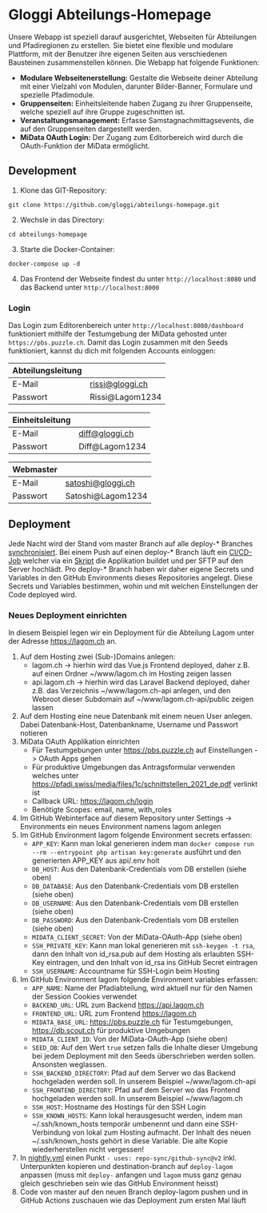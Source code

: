 # Gloggi Abteilungs-Homepage

Unsere Webapp ist speziell darauf ausgerichtet, Webseiten für Abteilungen und Pfadiregionen zu erstellen. Sie bietet eine flexible und modulare Plattform, mit der Benutzer ihre eigenen Seiten aus verschiedenen Bausteinen zusammenstellen können. Die Webapp hat folgende Funktionen:

- **Modulare Webseitenerstellung:** Gestalte die Webseite deiner Abteilung mit einer Vielzahl von Modulen, darunter Bilder-Banner, Formulare und spezielle Pfadimodule.
- **Gruppenseiten:** Einheitsleitende haben Zugang zu ihrer Gruppenseite, welche speziell auf ihre Gruppe zugeschnitten ist.
- **Veranstaltungsmanagement:** Erfasse Samstagnachmittagsevents, die auf den Gruppenseiten dargestellt werden.
- **MiData OAuth Login:** Der Zugang zum Editorbereich wird durch die OAuth-Funktion der MiData ermöglicht.

## Development

1. Klone das GIT-Repository:

```
git clone https://github.com/gloggi/abteilungs-homepage.git
```

2. Wechsle in das Directory:

```
cd abteilungs-homepage
```

3. Starte die Docker-Container:

```
docker-compose up -d
```

4. Das Frontend der Webseite findest du unter ```http://localhost:8080``` und das Backend unter ```http://localhost:8000```

### Login
Das Login zum Editorenbereich unter ```http://localhost:8080/dashboard``` funktioniert mithilfe der Testumgebung der MiData gehosted unter ```https://pbs.puzzle.ch```. Damit das Login zusammen mit den Seeds funktioniert, kannst du dich mit folgenden Accounts einloggen:

| Abteilungsleitung |                    |
|-------------------|--------------------|
| E-Mail            | rissi@gloggi.ch    |
| Passwort          | Rissi@Lagom1234    |

| Einheitsleitung   |                    |
|-------------------|--------------------|
| E-Mail            | diff@gloggi.ch     |
| Passwort          | Diff@Lagom1234     |

| Webmaster         |                      |
|-------------------|----------------------|
| E-Mail            | satoshi@gloggi.ch    |
| Passwort          | Satoshi@Lagom1234    |


## Deployment

Jede Nacht wird der Stand vom master Branch auf alle deploy-* Branches [synchronisiert](https://github.com/gloggi/abteilungs-homepage/blob/master/.github/workflows/nightly.yml). Bei einem Push auf einen deploy-* Branch läuft ein [CI/CD-Job](https://github.com/gloggi/abteilungs-homepage/blob/master/.github/workflows/ci-cd.yml) welcher via ein [Skript](https://github.com/gloggi/abteilungs-homepage/blob/master/.github/actions/deploy/deploy.sh) die Applikation buildet und per SFTP auf den Server hochlädt. Pro deploy-* Branch haben wir daher eigene Secrets und Variables in den GitHub Environments dieses Repositories angelegt. Diese Secrets und Variables bestimmen, wohin und mit welchen Einstellungen der Code deployed wird.

### Neues Deployment einrichten
In diesem Beispiel legen wir ein Deployment für die Abteilung Lagom unter der Adresse https://lagom.ch an.
1. Auf dem Hosting zwei (Sub-)Domains anlegen:
    * lagom.ch -> hierhin wird das Vue.js Frontend deployed, daher z.B. auf einen Ordner ~/www/lagom.ch im Hosting zeigen lassen
    * api.lagom.ch -> hierhin wird das Laravel Backend deployed, daher z.B. das Verzeichnis ~/www/lagom.ch-api anlegen, und den Webroot dieser Subdomain auf ~/www/lagom.ch-api/public zeigen lassen
2. Auf dem Hosting eine neue Datenbank mit einem neuen User anlegen. Dabei Datenbank-Host, Datenbankname, Username und Passwort notieren
3. MiData OAuth Applikation einrichten
    * Für Testumgebungen unter https://pbs.puzzle.ch auf Einstellungen -> OAuth Apps gehen
    * Für produktive Umgebungen das Antragsformular verwenden welches unter https://pfadi.swiss/media/files/1c/schnittstellen_2021_de.pdf verlinkt ist
    * Callback URL: https://lagom.ch/login
    * Benötigte Scopes: email, name, with_roles
4. Im GitHub Webinterface auf diesem Repository unter Settings -> Environments ein neues Environment namens lagom anlegen
5. Im GitHub Environment lagom folgende Environment secrets erfassen:
    * `APP_KEY`: Kann man lokal generieren indem man `docker compose run --rm --entrypoint php artisan key:generate` ausführt und den generierten APP_KEY aus api/.env holt
    * `DB_HOST`: Aus den Datenbank-Credentials vom DB erstellen (siehe oben)
    * `DB_DATABASE`: Aus den Datenbank-Credentials vom DB erstellen (siehe oben)
    * `DB_USERNAME`: Aus den Datenbank-Credentials vom DB erstellen (siehe oben)
    * `DB_PASSWORD`: Aus den Datenbank-Credentials vom DB erstellen (siehe oben)
    * `MIDATA_CLIENT_SECRET`: Von der MiData-OAuth-App (siehe oben)
    * `SSH_PRIVATE_KEY`: Kann man lokal generieren mit `ssh-keygen -t rsa`, dann den Inhalt von id_rsa.pub auf dem Hosting als erlaubten SSH-Key eintragen, und den Inhalt von id_rsa ins GitHub Secret eintragen
    * `SSH_USERNAME`: Accountname für SSH-Login beim Hosting
6. Im GitHub Environment lagom folgende Environment variables erfassen:
    * `APP_NAME`: Name der Pfadiabteilung, wird aktuell nur für den Namen der Session Cookies verwendet
    * `BACKEND_URL`: URL zum Backend https://api.lagom.ch
    * `FRONTEND_URL`: URL zum Frontend https://lagom.ch
    * `MIDATA_BASE_URL`: https://pbs.puzzle.ch für Testumgebungen, https://db.scout.ch für produktive Umgebungen
    * `MIDATA_CLIENT_ID`: Von der MiData-OAuth-App (siehe oben)
    * `SEED_DB`: Auf den Wert `true` setzen falls die Inhalte dieser Umgebung bei jedem Deployment mit den Seeds überschrieben werden sollen. Ansonsten weglassen.
    * `SSH_BACKEND_DIRECTORY`: Pfad auf dem Server wo das Backend hochgeladen werden soll. In unserem Beispiel ~/www/lagom.ch-api
    * `SSH_FRONTEND_DIRECTORY`: Pfad auf dem Server wo das Frontend hochgeladen werden soll. In unserem Beispiel ~/www/lagom.ch
    * `SSH_HOST`: Hostname des Hostings für den SSH Login
    * `SSH_KNOWN_HOSTS`: Kann lokal herausgesucht werden, indem man ~/.ssh/known_hosts temporär umbenennt und dann eine SSH-Verbindung von lokal zum Hosting aufmacht. Der Inhalt des neuen ~/.ssh/known_hosts gehört in diese Variable. Die alte Kopie wiederherstellen nicht vergessen!
7. In [nightly.yml](https://github.com/gloggi/abteilungs-homepage/blob/master/.github/workflows/nightly.yml) einen Punkt `- uses: repo-sync/github-sync@v2` inkl. Unterpunkten kopieren und destination-branch auf `deploy-lagom` anpassen (muss mit `deploy-` anfangen und `lagom` muss ganz genau gleich geschrieben sein wie das GitHub Environment heisst)
8. Code von master auf den neuen Branch deploy-lagom pushen und in GitHub Actions zuschauen wie das Deployment zum ersten Mal läuft